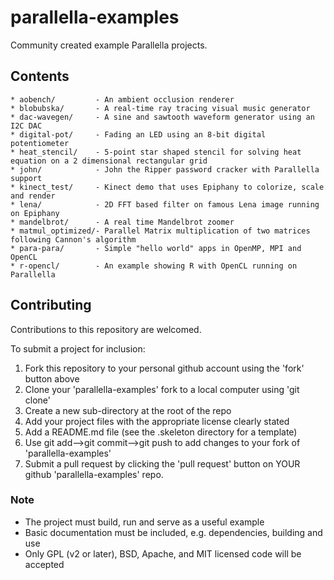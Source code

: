 # parallella-examples

Community created example Parallella projects.

## Contents
```
* aobench/         - An ambient occlusion renderer 
* blobubska/       - A real-time ray tracing visual music generator
* dac-wavegen/     - A sine and sawtooth waveform generator using an I2C DAC
* digital-pot/     - Fading an LED using an 8-bit digital potentiometer
* heat_stencil/    - 5-point star shaped stencil for solving heat equation on a 2 dimensional rectangular grid 
* john/            - John the Ripper password cracker with Parallella support
* kinect_test/     - Kinect demo that uses Epiphany to colorize, scale and render
* lena/            - 2D FFT based filter on famous Lena image running on Epiphany
* mandelbrot/      - A real time Mandelbrot zoomer
* matmul_optimized/- Parallel Matrix multiplication of two matrices following Cannon's algorithm
* para-para/       - Simple "hello world" apps in OpenMP, MPI and OpenCL
* r-opencl/        - An example showing R with OpenCL running on Parallella
```
## Contributing

Contributions to this repository are welcomed.

To submit a project for inclusion:

1. Fork this repository to your personal github account using the 'fork' button above
2. Clone your 'parallella-examples' fork to a local computer using 'git clone'
2. Create a new sub-directory at the root of the repo 
3. Add your project files with the appropriate license clearly stated
4. Add a README.md file (see the .skeleton directory for a template)
5. Use git add-->git commit-->git push to add changes to your fork of 'parallella-examples' 
6. Submit a pull request by clicking the 'pull request' button on YOUR github 'parallella-examples' repo.


### Note

* The project must build, run and serve as a useful example
* Basic documentation must be included, e.g. dependencies, building and use
* Only GPL (v2 or later), BSD, Apache, and MIT licensed code will be accepted
